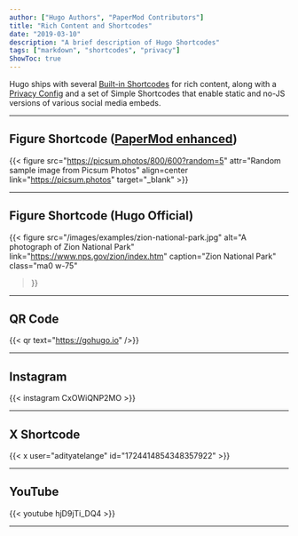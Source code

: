 ```yaml
---
author: ["Hugo Authors", "PaperMod Contributors"]
title: "Rich Content and Shortcodes"
date: "2019-03-10"
description: "A brief description of Hugo Shortcodes"
tags: ["markdown", "shortcodes", "privacy"]
ShowToc: true
---
```


Hugo ships with several [Built-in Shortcodes](https://gohugo.io/content-management/shortcodes/#use-hugos-built-in-shortcodes) for rich content, along with a [Privacy Config](https://gohugo.io/about/hugo-and-gdpr/) and a set of Simple Shortcodes that enable static and no-JS versions of various social media embeds.

<!--more-->

---

## Figure Shortcode ([PaperMod enhanced](https://github.com/adityatelange/hugo-PaperMod/commits/master/layouts/shortcodes/figure.html))

{{< figure src="https://picsum.photos/800/600?random=5" attr="Random sample image from Picsum Photos" align=center link="https://picsum.photos" target="_blank" >}}

---
## Figure Shortcode (Hugo Official)

{{< figure
  src="/images/examples/zion-national-park.jpg"
  alt="A photograph of Zion National Park"
  link="https://www.nps.gov/zion/index.htm"
  caption="Zion National Park"
  class="ma0 w-75"
>}}

---

## QR Code

{{< qr text="https://gohugo.io" />}}

---

## Instagram

{{< instagram CxOWiQNP2MO >}}

---

## X Shortcode

{{< x user="adityatelange" id="1724414854348357922" >}}

---

## YouTube

{{< youtube hjD9jTi_DQ4 >}}

---
